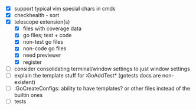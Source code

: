 - [x] support typical vim special chars in cmds
- [x] checkhealth - sort
- [x] telescope extension(s)
  - [x] files with coverage data
  - [x] go files; test + code
  - [x] non-test go files
  - [x] non-code go files
  - [x] need previewer
  - [x] register
- [ ] consider consolidating terminal/window settings to just window settings
- [ ] explain the template stuff for :GoAddTest\* (gotests docs are non-existent)
- [ ] :GoCreateConfigs: ability to have templates? or other files instead of the builtin ones
- [ ] tests
